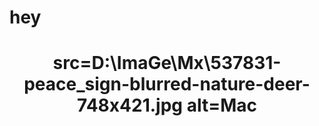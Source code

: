 <h1>hey<h1/>
<center><img>src=D:\ImaGe\Mx\537831-peace_sign-blurred-nature-deer-748x421.jpg alt=Mac<img/><center/>
